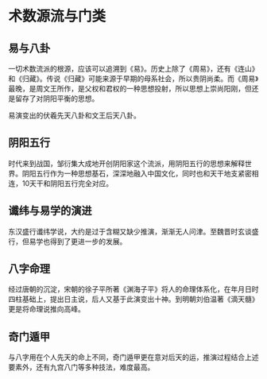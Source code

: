 # 术数源流与门类

## 易与八卦

一切术数流派的根源，应该可以追溯到《易》。历史上除了《周易》，还有《连山》和《归藏》。传说《归藏》可能来源于早期的母系社会，所以贵阴尚柔。而《周易》最晚，是周文王所作，是父权和君权的一种思想投射，所以思想上崇尚阳刚，但还是留存了对阴阳平衡的思想。

易演变出的伏羲先天八卦和文王后天八卦。

## 阴阳五行

时代来到战国，邹衍集大成地开创阴阳家这个流派，用阴阳五行的思想来解释世界。阴阳五行作为一种思想基石，深深地融入中国文化，同时也和天干地支紧密相连，10天干和阴阳五行完全对应。

## 谶纬与易学的演进

东汉盛行谶纬学说，大约是过于含糊又缺少推演，渐渐无人问津。至魏晋时玄谈盛行，但易学也得到了更进一步的发展。

## 八字命理

经过唐朝的沉淀，宋朝的徐子平所著《渊海子平》将人的命理体系化，在年月日时四柱基础上，提出日主说，后人又基于此演变出十神。到明朝刘伯温著《滴天髓》更是将命理说推向高峰。

## 奇门遁甲

与八字用在个人先天的命上不同，奇门遁甲更在意对后天的运，推演过程结合上述要素外，还有九宫八门等多种技法，难度最高。
